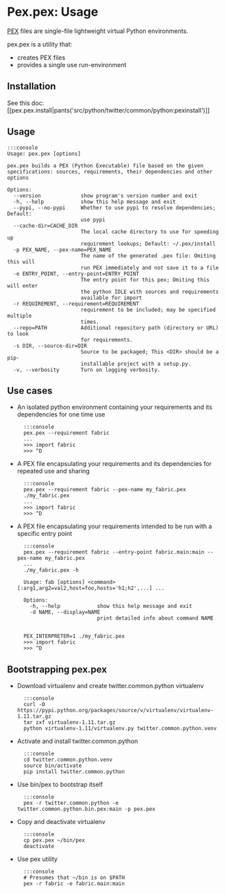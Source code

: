 Pex.pex: Usage
==============

[PEX](https://github.com/twitter/commons/blob/master/src/python/twitter/pants/python/README.md) files are single-file lightweight virtual Python environments.

pex.pex is a utility that:
* creates PEX files
* provides a single use run-environment

Installation
------------

See this doc: [[pex.pex.install|pants('src/python/twitter/common/python:pexinstall')]]

Usage
-----
~~~~~~~~~
:::console
Usage: pex.pex [options]

pex.pex builds a PEX (Python Executable) file based on the given specifications: sources, requirements, their dependencies and other options

Options:
  --version             show program's version number and exit
  -h, --help            show this help message and exit
  --pypi, --no-pypi     Whether to use pypi to resolve dependencies; Default:
                        use pypi
  --cache-dir=CACHE_DIR
                        The local cache directory to use for speeding up
                        requirement lookups; Default: ~/.pex/install
  -p PEX_NAME, --pex-name=PEX_NAME
                        The name of the generated .pex file: Omiting this will
                        run PEX immediately and not save it to a file
  -e ENTRY_POINT, --entry-point=ENTRY_POINT
                        The entry point for this pex; Omiting this will enter
                        the python IDLE with sources and requirements
                        available for import
  -r REQUIREMENT, --requirement=REQUIREMENT
                        requirement to be included; may be specified multiple
                        times.
  --repo=PATH           Additional repository path (directory or URL) to look
                        for requirements.
  -s DIR, --source-dir=DIR
                        Source to be packaged; This <DIR> should be a pip-
                        installable project with a setup.py.
  -v, --verbosity       Turn on logging verbosity.
~~~~~~~~~

Use cases
---------

* An isolated python environment containing your requirements and its dependencies for one time use

        :::console
        pex.pex --requirement fabric
        ...
        >>> import fabric
        >>> ^D

* A PEX file encapsulating your requirements and its dependencies for repeated use and sharing

        :::console
        pex.pex --requirement fabric --pex-name my_fabric.pex
        ./my_fabric.pex
        ...
        >>> import fabric
        >>> ^D

* A PEX file encapsulating your requirements intended to be run with a specific entry point

        :::console
        pex.pex --requirement fabric --entry-point fabric.main:main --pex-name my_fabric.pex
        ...
        ./my_fabric.pex -h

        Usage: fab [options] <command>[:arg1,arg2=val2,host=foo,hosts='h1;h2',...] ...
 
        Options:
          -h, --help            show this help message and exit
          -d NAME, --display=NAME
                                print detailed info about command NAME


        PEX_INTERPRETER=1 ./my_fabric.pex
        >>> import fabric
        >>> ^D


Bootstrapping pex.pex
---------------------------

* Download virtualenv and create twitter.common.python virtualenv

        :::console
        curl -O https://pypi.python.org/packages/source/v/virtualenv/virtualenv-1.11.tar.gz
        tar zxf virtualenv-1.11.tar.gz
        python virtualenv-1.11/virtualenv.py twitter.common.python.venv

* Activate and install twitter.common.python

        :::console
        cd twitter.common.python.venv
        source bin/activate
        pip install twitter.common.python

* Use bin/pex to bootstrap itself

        :::console
        pex -r twitter.common.python -e twitter.common.python.bin.pex:main -p pex.pex

* Copy and deactivate virtualenv

        :::console
        cp pex.pex ~/bin/pex
        deactivate

* Use pex utility

        :::console
        # Presumes that ~/bin is on $PATH
        pex -r fabric -e fabric.main:main
